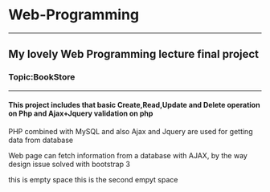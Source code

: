 
# Web-Programming
---



## My lovely  Web Programming lecture final project
### Topic:BookStore
---
#### This project includes that basic Create,Read,Update and Delete operation on Php and Ajax+Jquery validation on php

PHP combined with MySQL and also Ajax and Jquery are used for getting data from database

Web page can fetch information from a database with AJAX,
by the way design issue solved with bootstrap 3 

this is empty space
this is the second empyt space
